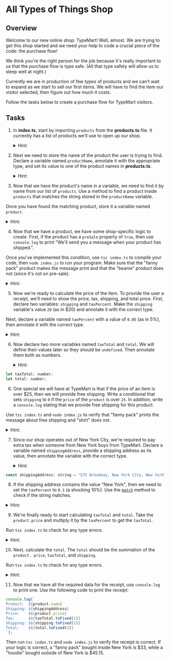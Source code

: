 # All Types of Things Shop

## Overview

Welcome to our new online shop: TypeMart! Well, almost. We are trying to get this shop started and we need your help to code a crucial piece of the code: the purchase flow!

We think you're the right person for the job because it's really important to us that the purchase flow is type safe. (All that type safety will allow us to sleep well at night.)

Currently we are in production of few _types_ of products and we can't wait to expand as we start to sell our first items. We will have to find the item our visitor selected, then figure out how much it costs.

Follow the tasks below to create a purchase flow for TypeMart visitors.

## Tasks

1. In **index.ts**, start by importing `products` from the **products.ts** file. It currently has a list of products we'll use to open up our shop.

   <details>
   <summary>Hint:</summary>

   ```js
   import products from "./products";
   ```

   </details>

2. Next we need to store the name of the product the user is trying to find. Declare a variable named `productName`, annotate it with the appropriate type, and set its value to one of the product names in **products.ts**.

   <details>
   <summary>Hint:</summary>

   ```js
   const productName: string = "fanny pack";
   ```

   </details>

3. Now that we have the product's name in a variable, we need to find it by name from our list of `products`. Use a method to find a product inside `products` that matches the string stored in the `productName` variable.

Once you have found the matching product, store it a variable named `product`.

   <details>
   <summary>Hint:</summary>
   There are many ways we could accomplish this. One way is to use the `filter` method, then take the first result:

```js
const product = products.filter((product) => product.name === productName)[0];
```

   </details>

4. Now that we have a product, we have some shop-specific logic to create. First, if the product has a `preSale` property of `true`, then use `console.log` to print "We'll send you a message when your product has shipped.".

Once you've implemented this condition, use `tsc index.ts` to compile your code, then `node index.js` to run your program. Make sure that the "fanny pack" product makes the message print and that the "beanie" product does not (since it's not on pre-sale).

   <details>
   <summary>Hint:</summary>
   Try using the `===` operator to make sure the `preSale` property is `true`, then use `tsc index.ts` to find errors.

Since the data we provided has strings as the values of the `preSale` properties in **products.ts**, both `"true"` and `"false"` are truthy values if you write a condition like `if (product.preSale) ...`.

A great way to make this condition work as expected would be to change the `preSale` values in **products.ts** to be booleans.

   </details>

5. Now we're ready to calculate the price of the item. To provide the user a receipt, we'll need to show the price, tax, shipping, and total price. First, declare two variables: `shipping` and `taxPercent`. Make the `shipping` variable's value `20` (as in \$20) and annotate it with the correct type.

Next, declare a variable named `taxPercent` with a value of `0.05` (as in 5%), then annotate it with the correct type.

   <details>
   <summary>Hint:</summary>

```js
let shipping: number = 20;
let taxPercent: number = 0.05;
```

   </details>

6. Now declare two more variables named `taxTotal` and `total`. We will define their values later so they should be `undefined`. Then annotate them both as numbers.

   <details>
   <summary>Hint:</summary>

```js
let taxTotal: number;
let total: number;
```

   </details>

6. One special we will have at TypeMart is that if the price of an item is over \$25, then we will provide free shipping. Write a conditional that sets `shipping` to `0` if the `price` of the `product` is over `25`. In addition, write a `console.log` stating that we provide free shipping for this product.

Use `tsc index.ts` and `node index.js` to verify that "fanny pack" prints the message about free shipping and "shirt" does not.

   <details>
   <summary>Hint:</summary>

If we write code like `if (product.price > 25)`, you'll notice that `tsc index.ts` reports a type error because the prices in **products.ts** have string values. To solve this error, we could either use the `Number` constructor to transform `product.price`, but it's probably better to change the values in **products.ts** to be the types you need.

Since this is the second time our data has had the incorrect type, we could also solve this by using `map` on the `products` array to transform its values into the ones we need. Then we could use the result of the `map` throughout our program.

   </details>

7. Since our shop operates out of New York City, we're required to pay extra tax when someone from New York buys from TypeMart. Declare a variable named `shippingAddress`, provide a shipping address as its value, then annotate the variable with the correct type.

   <details>
   <summary>Hint:</summary>

```js
const shippingAddress: string = "575 Broadway, New York City, New York",
```

   </details>

8. If the shipping address contains the value "New York", then we need to set the `taxPercent` to `0.1` (a shocking 10%). Use the [`match`](https://developer.mozilla.org/en-US/docs/Web/JavaScript/Reference/Global_Objects/String/match) method to check if the string matches.

<details>
   <summary>Hint:</summary>

```js
if (shippingAddress.match("New York")) {
  taxPercent = 0.1;
}
```

   </details>

9. We're finally ready to start calculating `taxTotal` and `total`. Take the `product.price` and multiply it by the `taxPercent` to get the `taxTotal`.

Run `tsx index.ts` to check for any type errors.

<details>
   <summary>Hint:</summary>

```js
taxTotal = product.price * taxPercent;
```

   </details>

10. Next, calculate the `total`. The `total` should be the summation of the `product. price`, `taxTotal`, and `shipping`.

Run `tsx index.ts` to check for any type errors.

<details>
   <summary>Hint:</summary>

```js
total = product.price + taxTotal + shipping;
```

   </details>

11. Now that we have all the required data for the receipt, use `console.log` to print one. Use the following code to print the receipt:

```js
console.log(`
Product:  ${product.name}
Shipping: ${shippingAddress}
Price:    $${product.price}
Tax:      $${taxTotal.toFixed(2)}
Shipping: $${shipping.toFixed(2)}
Total:    $${total.toFixed(2)}
`);
```

Then run `tsc index.ts` and `node index.js` to verify the receipt is correct. If your logic is correct, a "fanny pack" bought inside New York is \$33, while a "hoodie" bought outside of New York is \$45.15.
